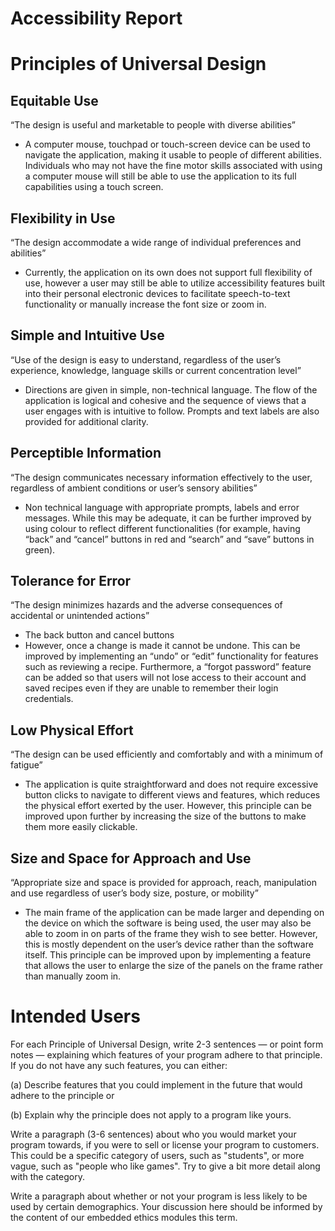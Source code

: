 # Accessibility Report

# Principles of Universal Design

## Equitable Use
“The design is useful and marketable to people with diverse abilities”
- A computer mouse, touchpad or touch-screen device can be used to navigate the application, making it usable to people of different abilities. Individuals who may not have the fine motor skills associated with using a computer mouse will still be able to use the application to its full capabilities using a touch screen.

## Flexibility in Use
“The design accommodate a wide range of individual preferences and abilities”
- Currently, the application on its own does not support full flexibility of use, however a user may still be able to utilize accessibility features built into their personal electronic devices to facilitate speech-to-text functionality or manually increase the font size or zoom in.

## Simple and Intuitive Use
“Use of the design is easy to understand, regardless of the user’s experience, knowledge, language skills or current concentration level”
- Directions are given in simple, non-technical language. The flow of the application is logical and cohesive and the sequence of views that a user engages with is intuitive to follow. Prompts and text labels are also provided for additional clarity.

## Perceptible Information
“The design communicates necessary information effectively to the user, regardless of ambient conditions or user’s sensory abilities”
- Non technical language with appropriate prompts, labels and error messages. While this may be adequate, it can be further improved by using colour to reflect different functionalities (for example, having “back” and “cancel” buttons in red and “search” and “save” buttons in green).

## Tolerance for Error
“The design minimizes hazards and the adverse consequences of accidental or unintended actions”
- The back button and cancel buttons
- However, once a change is made it cannot be undone. This can be improved by implementing an “undo” or “edit” functionality for features such as reviewing a recipe. Furthermore, a “forgot password” feature can be added so that users will not lose access to their account and saved recipes even if they are unable to remember their login credentials.

## Low Physical Effort
“The design can be used efficiently and comfortably and with a minimum of fatigue”
- The application is quite straightforward and does not require excessive button clicks to navigate to different views and features, which reduces the physical effort exerted by the user. However, this principle can be improved upon further by increasing the size of the buttons to make them more easily clickable.

## Size and Space for Approach and Use
“Appropriate size and space is provided for approach, reach, manipulation and use regardless of user’s body size, posture, or mobility”
- The main frame of the application can be made larger and depending on the device on which the software is being used, the user may also be able to zoom in on parts of the frame they wish to see better. However, this is mostly dependent on the user’s device rather than the software itself. This principle can be improved upon by implementing a feature that allows the user to enlarge the size of the panels on the frame rather than manually zoom in.



# Intended Users
For each Principle of Universal Design, write 2-3 sentences — or point form notes — explaining which features of your program adhere to that principle. If you do not have any such features, you can either:

(a) Describe features that you could implement in the future that would adhere to the principle or

(b) Explain why the principle does not apply to a program like yours.

Write a paragraph (3-6 sentences) about who you would market your program towards, if you were to sell or license your program to customers. This could be a specific category of users, such as "students", or more vague, such as "people who like games". Try to give a bit more detail along with the category.

Write a paragraph about whether or not your program is less likely to be used by certain demographics. Your discussion here should be informed by the content of our embedded ethics modules this term.
